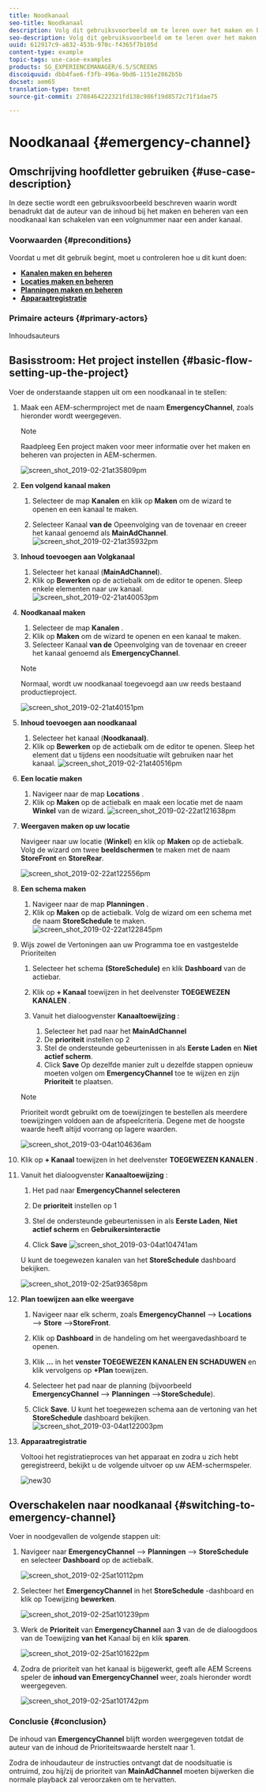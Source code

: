 ```yaml
---
title: Noodkanaal
seo-title: Noodkanaal
description: Volg dit gebruiksvoorbeeld om te leren over het maken en beheren van een noodkanaal dat de auteur van de inhoud van een opeenvolgingskanaal kan overschakelen in het geval van een voorwaarde.
seo-description: Volg dit gebruiksvoorbeeld om te leren over het maken en beheren van een noodkanaal dat de auteur van de inhoud van een opeenvolgingskanaal kan overschakelen in het geval van een voorwaarde.
uuid: 612917c9-a832-453b-970c-f4365f7b105d
content-type: example
topic-tags: use-case-examples
products: SG_EXPERIENCEMANAGER/6.5/SCREENS
discoiquuid: dbb4fae6-f3fb-496a-9bd6-1151e2862b5b
docset: aem65
translation-type: tm+mt
source-git-commit: 2708464222321fd138c986f19d8572c71f1dae75

---
```



# Noodkanaal {#emergency-channel}

## Omschrijving hoofdletter gebruiken {#use-case-description}

In deze sectie wordt een gebruiksvoorbeeld beschreven waarin wordt benadrukt dat de auteur van de inhoud bij het maken en beheren van een noodkanaal kan schakelen van een volgnummer naar een ander kanaal.

### Voorwaarden {#preconditions}

Voordat u met dit gebruik begint, moet u controleren hoe u dit kunt doen:

* **[Kanalen maken en beheren](managing-channels.md)**
* **[Locaties maken en beheren](managing-locations.md)**
* **[Planningen maken en beheren](managing-schedules.md)**
* **[Apparaatregistratie](device-registration.md)**

### Primaire acteurs {#primary-actors}

Inhoudsauteurs

## Basisstroom: Het project instellen {#basic-flow-setting-up-the-project}

Voer de onderstaande stappen uit om een noodkanaal in te stellen:

1. Maak een AEM-schermproject met de naam **EmergencyChannel**, zoals hieronder wordt weergegeven.

   >[!NOTE]
   >
   >Raadpleeg Een project maken voor meer informatie over het maken en beheren van projecten in AEM-schermen.

   ![screen_shot_2019-02-21at35809pm](assets/screen_shot_2019-02-21at35809pm.png)

1. **Een volgend kanaal maken**

   1. Selecteer de map **Kanalen** en klik op **Maken** om de wizard te openen en een kanaal te maken.

   1. Selecteer Kanaal **van de** Opeenvolging van de tovenaar en creeer het kanaal genoemd als **MainAdChannel**.
   ![screen_shot_2019-02-21at35932pm](assets/screen_shot_2019-02-21at35932pm.png)

1. **Inhoud toevoegen aan Volgkanaal**

   1. Selecteer het kanaal (**MainAdChannel**).
   1. Klik op **Bewerken** op de actiebalk om de editor te openen. Sleep enkele elementen naar uw kanaal.
   ![screen_shot_2019-02-21at40053pm](assets/screen_shot_2019-02-21at40053pm.png)

1. **Noodkanaal maken**

   1. Selecteer de map **Kanalen** .
   1. Klik op **Maken** om de wizard te openen en een kanaal te maken.
   1. Selecteer Kanaal **van de** Opeenvolging van de tovenaar en creeer het kanaal genoemd als **EmergencyChannel**.
   >[!NOTE]
   >
   >Normaal, wordt uw noodkanaal toegevoegd aan uw reeds bestaand productieproject.

   ![screen_shot_2019-02-21at40151pm](assets/screen_shot_2019-02-21at40151pm.png)

1. **Inhoud toevoegen aan noodkanaal**

   1. Selecteer het kanaal (**Noodkanaal)**.
   1. Klik op **Bewerken** op de actiebalk om de editor te openen. Sleep het element dat u tijdens een noodsituatie wilt gebruiken naar het kanaal.
   ![screen_shot_2019-02-21at40516pm](assets/screen_shot_2019-02-21at40516pm.png)

1. **Een locatie maken**

   1. Navigeer naar de map **Locations** .
   1. Klik op **Maken** op de actiebalk en maak een locatie met de naam **Winkel** van de wizard.
   ![screen_shot_2019-02-22at121638pm](assets/screen_shot_2019-02-22at121638pm.png)

1. **Weergaven maken op uw locatie**

   Navigeer naar uw locatie (**Winkel**) en klik op **Maken** op de actiebalk. Volg de wizard om twee **beeldschermen** te maken met de naam **StoreFront** en **StoreRear**.

   ![screen_shot_2019-02-22at122556pm](assets/screen_shot_2019-02-22at122556pm.png)

1. **Een schema maken**

   1. Navigeer naar de map **Planningen** .
   1. Klik op **Maken** op de actiebalk. Volg de wizard om een schema met de naam **StoreSchedule** te maken.
   ![screen_shot_2019-02-22at122845pm](assets/screen_shot_2019-02-22at122845pm.png)

1. Wijs zowel de Vertoningen aan uw Programma toe en vastgestelde Prioriteiten

   1. Selecteer het schema **(StoreSchedule)** en klik **Dashboard** van de actiebar.

   1. Klik op **+ Kanaal** toewijzen in het deelvenster **TOEGEWEZEN KANALEN** .

   1. Vanuit het dialoogvenster **Kanaaltoewijzing** :

      1. Selecteer het pad naar het **MainAdChannel**
      1. De **prioriteit** instellen op 2
      1. Stel de ondersteunde gebeurtenissen in als **Eerste Laden** en **Niet actief scherm**.
      1. Click **Save**
      Op dezelfde manier zult u dezelfde stappen opnieuw moeten volgen om **EmergencyChannel** toe te wijzen en zijn **Prioriteit** te plaatsen.
   >[!NOTE]
   >
   >Prioriteit wordt gebruikt om de toewijzingen te bestellen als meerdere toewijzingen voldoen aan de afspeelcriteria. Degene met de hoogste waarde heeft altijd voorrang op lagere waarden.

   ![screen_shot_2019-03-04at104636am](assets/screen_shot_2019-03-04at104636am.png)

1. Klik op **+ Kanaal** toewijzen in het deelvenster **TOEGEWEZEN KANALEN** .

1. Vanuit het dialoogvenster **Kanaaltoewijzing** :

   1. Het pad naar **EmergencyChannel selecteren**
   1. De **prioriteit** instellen op 1

   1. Stel de ondersteunde gebeurtenissen in als **Eerste Laden**, **Niet actief scherm** en **Gebruikersinteractie**

   1. Click **Save**
   ![screen_shot_2019-03-04at104741am](assets/screen_shot_2019-03-04at104741am.png)

   U kunt de toegewezen kanalen van het **StoreSchedule** dashboard bekijken.

   ![screen_shot_2019-02-25at93658pm](assets/screen_shot_2019-02-25at93658pm.png)

1. **Plan toewijzen aan elke weergave**

   1. Navigeer naar elk scherm, zoals **EmergencyChannel** —> **Locations** —> **Store** —>**StoreFront**.

   1. Klik op **Dashboard** in de handeling om het weergavedashboard te openen.
   1. Klik **...** in het **venster TOEGEWEZEN KANALEN EN SCHADUWEN** en klik vervolgens op **+Plan** toewijzen.

   1. Selecteer het pad naar de planning (bijvoorbeeld **EmergencyChannel** —> **Planningen** —>**StoreSchedule**).

   1. Click **Save**.
   U kunt het toegewezen schema aan de vertoning van het **StoreSchedule** dashboard bekijken.
   ![screen_shot_2019-03-04at122003pm](assets/screen_shot_2019-03-04at122003pm.png)

1. **Apparaatregistratie**

   Voltooi het registratieproces van het apparaat en zodra u zich hebt geregistreerd, bekijkt u de volgende uitvoer op uw AEM-schermspeler.

   ![new30](assets/new30.gif)

## Overschakelen naar noodkanaal {#switching-to-emergency-channel}

Voer in noodgevallen de volgende stappen uit:

1. Navigeer naar **EmergencyChannel** —> **Planningen** —> **StoreSchedule** en selecteer **Dashboard** op de actiebalk.

   ![screen_shot_2019-02-25at10112pm](assets/screen_shot_2019-02-25at101112pm.png)

1. Selecteer het **EmergencyChannel** in het **StoreSchedule** -dashboard en klik op Toewijzing **bewerken**.

   ![screen_shot_2019-02-25at101239pm](assets/screen_shot_2019-02-25at101239pm.png)

1. Werk de **Prioriteit** van **EmergencyChannel** aan **3** van de de dialoogdoos van de Toewijzing **van het** Kanaal bij en klik **sparen**.

   ![screen_shot_2019-02-25at101622pm](assets/screen_shot_2019-02-25at101622pm.png)

1. Zodra de prioriteit van het kanaal is bijgewerkt, geeft alle AEM Screens speler de **inhoud van EmergencyChannel** weer, zoals hieronder wordt weergegeven.

   ![screen_shot_2019-02-25at101742pm](assets/screen_shot_2019-02-25at101742pm.png)

### Conclusie {#conclusion}

De inhoud van **EmergencyChannel** blijft worden weergegeven totdat de auteur van de inhoud de Prioriteitswaarde herstelt naar 1.

Zodra de inhoudauteur de instructies ontvangt dat de noodsituatie is ontruimd, zou hij/zij de prioriteit van **MainAdChannel** moeten bijwerken die normale playback zal veroorzaken om te hervatten.
